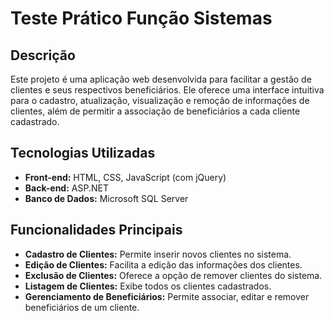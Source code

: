 # Teste Prático Função Sistemas

## Descrição

Este projeto é uma aplicação web desenvolvida para facilitar a gestão de clientes e seus respectivos beneficiários. Ele oferece uma interface intuitiva para o cadastro, atualização, visualização e remoção de informações de clientes, além de permitir a associação de beneficiários a cada cliente cadastrado.

## Tecnologias Utilizadas

- **Front-end:** HTML, CSS, JavaScript (com jQuery)
- **Back-end:** ASP.NET
- **Banco de Dados:** Microsoft SQL Server

## Funcionalidades Principais

- **Cadastro de Clientes:** Permite inserir novos clientes no sistema.
- **Edição de Clientes:** Facilita a edição das informações dos clientes.
- **Exclusão de Clientes:** Oferece a opção de remover clientes do sistema.
- **Listagem de Clientes:** Exibe todos os clientes cadastrados.
- **Gerenciamento de Beneficiários:** Permite associar, editar e remover beneficiários de um cliente.
